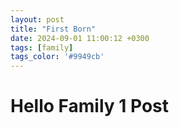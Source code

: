 ```yaml
---
layout: post
title: "First Born"
date: 2024-09-01 11:00:12 +0300
tags: [family]
tags_color: '#9949cb'
---
```

# Hello Family 1 Post 
